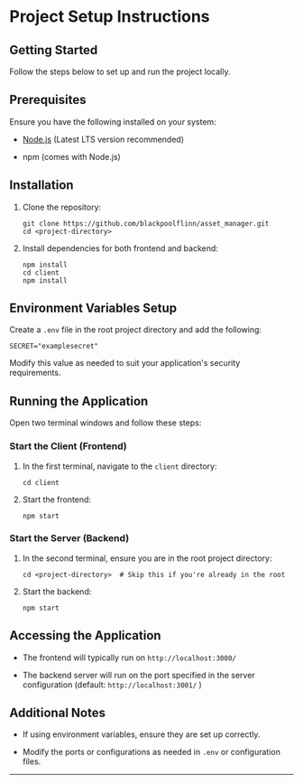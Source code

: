 # Project Setup Instructions

## Getting Started

Follow the steps below to set up and run the project locally.

## Prerequisites

Ensure you have the following installed on your system:

-   [Node.js](https://nodejs.org/) (Latest LTS version recommended)
    
-   npm (comes with Node.js)
    

## Installation

1.  Clone the repository:
    
    ```
    git clone https://github.com/blackpoolflinn/asset_manager.git
    cd <project-directory>
    ```
    
2.  Install dependencies for both frontend and backend:
    
    ```
    npm install
    cd client
    npm install
    ```
    

## Environment Variables Setup

Create a `.env` file in the root project directory and add the following:

```
SECRET="examplesecret"
```

Modify this value as needed to suit your application's security requirements.

## Running the Application

Open two terminal windows and follow these steps:

### Start the Client (Frontend)

1.  In the first terminal, navigate to the `client` directory:
    
    ```
    cd client
    ```
    
2.  Start the frontend:
    
    ```
    npm start
    ```
    

### Start the Server (Backend)

1.  In the second terminal, ensure you are in the root project directory:
    
    ```
    cd <project-directory>  # Skip this if you're already in the root
    ```
    
2.  Start the backend:
    
    ```
    npm start
    ```
    

## Accessing the Application

-   The frontend will typically run on `http://localhost:3000/`
    
-   The backend server will run on the port specified in the server configuration (default: `http://localhost:3001/` )
    

## Additional Notes

-   If using environment variables, ensure they are set up correctly.
    
-   Modify the ports or configurations as needed in `.env` or configuration files.
    

----------
